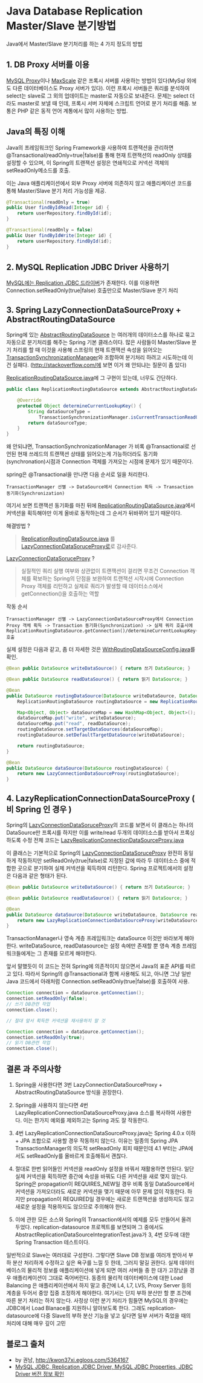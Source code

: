 # Java Database Replication Master/Slave 분기방법

Java에서 Master/Slave 분기처리를 하는 4 가지 정도의 방법

## 1. DB Proxy 서버를 이용

[MySQL Proxy](http://dev.mysql.com/doc/mysql-proxy/en/)이나 [MaxScale](https://mariadb.com/products/mariadb-maxscale) 같은 프록시 서버를 사용하는 방법이 있다(MySql 외에도 다른 데이터베이스도 Proxy 서버가 있다). 이런 프록시 서버들은 쿼리를 분석하여 select는 slave로 그 외의 업데이트는 master로 자동으로 보내준다. 문제는 select 더라도 master로 보낼 때 인데, 프록시 서버 자체에 스크립트 언어로 분기 처리를 해줌.
보통은 PHP 같은 동적 언어 계통에서 많이 사용하는 방법.

## Java의 특징 이해

Java의 프레임워크인 Spring Framework을 사용하여 트랜잭션을 관리하면 @Transactional(readOnly=true|false)를 통해 현재 트랜잭션의 readOnly 상태를 설정할 수 있으며, 이 Spring의 트랜잭션 설정은 연쇄적으로 커넥션 객체의 setReadOnly메소드를 호출.

이는 Java 애플리케이션에서 외부 Proxy 서버에 의존하지 않고 애플리케이션 코드를 통해 Master/Slave 분기 처리 가능성을 제공.

```java
@Transactional(readOnly = true)
public User findByIdRead(Integer id) {
    return userRepository.findById(id);
}

@Transactional(readOnly = false)
public User findByIdWrite(Integer id) {
    return userRepository.findById(id);
}
```

## 2. MySQL Replication JDBC Driver 사용하기

[MySQL에는 Replication JDBC 드라이버](http://kwonnam.pe.kr/wiki/database/mysql/jdbc#replication_jdbc_driver)가 존재한다. 이를 이용하면 Connection.setReadOnly(true|false) 호출만으로 Master/Slave 분기 처리

## 3. Spring LazyConnectionDataSourceProxy + AbstractRoutingDataSource

Spring에 있는 [AbstractRoutingDataSource](http://kwonnam.pe.kr/wiki/springframework/abstractroutingdatasource) 는 여러개의 데이터소스를 하나로 묶고 자동으로 분기처리를 해주는 Spring 기본 클래스이다. 많은 사람들이 Master/Slave 분기 처리를 할 때 이것을 사용해 스프링의 현재 트랜잭션 속성을 읽어오는 [TransactionSynchronizationManager](http://docs.spring.io/spring-framework/docs/current/javadoc-api/org/springframework/transaction/support/TransactionSynchronizationManager.html)와 조합하여 분기처리 하려고 시도하는데 이건 실패다. (http://stackoverflow.com/에 보면 이거 왜 안되냐는 질문이 좀 있다)

[ReplicationRoutingDataSource.java](https://github.com/kwon37xi/replication-datasource/blob/master/src/test/java/kr/pe/kwonnam/replicationdatasource/routingdatasource/ReplicationRoutingDataSource.java)에 그 구현이 있는데, 너무도 간단하다.
```java
public class ReplicationRoutingDataSource extends AbstractRoutingDataSource {

    @Override
    protected Object determineCurrentLookupKey() {
        String dataSourceType =
            TransactionSynchronizationManager.isCurrentTransactionReadOnly() ? "read" : "write";
        return dataSourceType;
    }
}
```

왜 안되냐면, TransactionSynchronizationManager 가 비록 @Transactional로 선언된 현재 쓰레드의 트랜잭션 상태를 읽어오는게 가능하더라도 동기화(synchronation)시점과 Connection 객체를 가져오는 시점에 문제가 있기 때문이다.

spring은 @Transactional을 만나면 다음 순서로 일을 처리한다.

```
TransactionManager 선별 -> DataSource에서 Connection 획득 -> Transaction 동기화(Synchronization)
```

여기서 보면 트랜잭션 동기화를 마친 뒤에 [ReplicationRoutingDataSource.java](https://github.com/kwon37xi/replication-datasource/blob/master/src/test/java/kr/pe/kwonnam/replicationdatasource/routingdatasource/ReplicationRoutingDataSource.java)에서 커넥션을 획득해야만 이게 올바로 동작하는데 그 순서가 뒤바뀌어 있기 때문이다.

해결방법 ?

> [ReplicationRoutingDataSource.java](https://github.com/kwon37xi/replication-datasource/blob/master/src/test/java/kr/pe/kwonnam/replicationdatasource/routingdatasource/ReplicationRoutingDataSource.java) 를 [LazyConnectionDataSoruceProxy로](http://docs.spring.io/spring-framework/docs/current/javadoc-api/org/springframework/jdbc/datasource/LazyConnectionDataSourceProxy.html)로 감사준다.

[LazyConnectionDataSoruceProxy](http://docs.spring.io/spring-framework/docs/current/javadoc-api/org/springframework/jdbc/datasource/LazyConnectionDataSourceProxy.html) ?

> 실질적인 쿼리 실행 여부와 상관없이 트랜잭션이 걸리면 무조건 Connection 객체를 확보하는 Spring의 단점을 보완하여 트랜잭션 시작시에 Connection Proxy 객체를 리턴하고 실제로 쿼리가 발생할 때 데이터소스에서 getConnection()을 호출하는 역할

작동 순서
```
TransactionManager 선별 -> LazyConnectionDataSourceProxy에서 Connection Proxy 객체 획득 -> Transaction 동기화(Synchronization) -> 실제 쿼리 호출시에 ReplicationRoutingDataSource.getConnection()/determineCurrentLookupKey() 호출
```
실제 설정은 다음과 같고, 좀 더 자세한 것은 [WithRoutingDataSourceConfig.java](https://github.com/kwon37xi/replication-datasource/blob/master/src/test/java/kr/pe/kwonnam/replicationdatasource/config/WithRoutingDataSourceConfig.java)를 확인.

```java
@Bean public DataSource writeDataSource() { return 쓰기 DataSource; }

@Bean public DataSource readDataSource() { return 읽기 DataSource; }

@Bean
public DataSource routingDataSource(DataSource writeDataSource, DataSource readDataSource) {
    ReplicationRoutingDataSource routingDataSource = new ReplicationRoutingDataSource();

    Map<Object, Object> dataSourceMap = new HashMap<Object, Object>();
    dataSourceMap.put("write", writeDataSource);
    dataSourceMap.put("read", readDataSource);
    routingDataSource.setTargetDataSources(dataSourceMap);
    routingDataSource.setDefaultTargetDataSource(writeDataSource);

    return routingDataSource;
}

@Bean
public DataSource dataSource(DataSource routingDataSource) {
    return new LazyConnectionDataSourceProxy(routingDataSource);
}
```

## 4. LazyReplicationConnectionDataSourceProxy ( 비 Spring 인 경우 )

Spring의 [LazyConnectionDataSoruceProxy](http://docs.spring.io/spring-framework/docs/current/javadoc-api/org/springframework/jdbc/datasource/LazyConnectionDataSourceProxy.html)의 코드를 보면서 이 클래스는 하나의 DataSource만 프록시를 하지만 이를 write/read 두개의 데이터소스를 받아서 프록싱 하도록 수정 전체 코드는 [LazyReplicationConnectionDataSourceProxy.java](https://github.com/kwon37xi/replication-datasource/blob/master/src/main/java/kr/pe/kwonnam/replicationdatasource/LazyReplicationConnectionDataSourceProxy.java)


이 클래스는 기본적으로 Spring의 [LazyConnectionDataSoruceProxy](http://docs.spring.io/spring-framework/docs/current/javadoc-api/org/springframework/jdbc/datasource/LazyConnectionDataSourceProxy.html) 완전히 동일하게 작동하지만 setReadOnly(true|false)로 지정된 값에 따라 두 데이터소스 중에 적합한 곳으로 분기하여 실제 커넥션을 획득하여 리턴한다.
Spring 프로젝트에서의 설정은 다음과 같은 형태가 된다.

```java
@Bean public DataSource writeDataSource() { return 쓰기 DataSource; }

@Bean public DataSource readDataSource() { return 읽기 DataSource; }

@Bean
public DataSource dataSource(DataSource writeDataSource, DataSource readDataSource) {
    return new LazyReplicationConnectionDataSourceProxy(writeDataSource, readDataSource);
}
```

TransactionManager나 영속 계층 프레임워크는 dataSource 이것만 바라보게 해야한다. writeDataSource, readDatasource는 설정 속에만 존재할 뿐 영속 계층 프레임워크들에게는 그 존재를 모르게 해야한다.

앞서 말했듯이 이 코드는 전혀 Spring에 의존적이지 않으면서 Java의 표준 API를 따르고 있다.
따라서 Spring의 @Transactional과 함께 사용해도 되고, 아니면 그냥 일반 Java 코드에서 아래처럼 Connection.setReadOnly(true|false)를 호출하여 사용.

```java
Connection connection = dataSource.getConnection();
connection.setReadOnly(false);
// 쓰기 DB관련 작업
connection.close();

// 절대 앞서 획득한 커넥션을 재사용하지 말 것

Connection connection = dataSource.getConnection();
connection.setReadOnly(true);
// 읽기 DB관련 작업
connection.close();
```


## 결론 과 주의사항

1. Spring을 사용한다면 3번 LazyConnectionDataSourceProxy + AbstractRoutingDataSource 방식을 권장한다.

2. Spring을 사용하지 않는다면 4번 LazyReplicationConnectionDataSourceProxy.java 소스를 복사하여 사용한다. 이는 한가지 예외를 제외하고는 Spring 과도 잘 작동한다.

3. 4번 LazyReplicationConnectionDataSourceProxy.java는 Spring 4.0.x 이하 + JPA 조합으로 사용할 경우 작동하지 않는다. 이유는 일종의 Spring JPA TransactionManager의 의도적 setReadOnly 회피 때문인데 4.1 부터는 JPA에서도 setReadOnly를 올바르게 호출해줘서 괜찮다.

4. 절대로 한번 읽어들인 커넥션을 readOnly 설정을 바꿔서 재활용하면 안된다. 일단 실제 커넥션을 획득하면 중간에 속성을 바꿔도 다른 커넥션을 새로 맺지 않는다. Spring은 propagation이 REQUIRES_NEW일 경우 비록 동일 DataSource에서 커넥션을 가져오더라도 새로운 커넥션을 맺기 때문에 아무 문제 없이 작동한다. 하지만 propagation이 REQUIRED일 경우에는 새로운 트랜잭션을 생성하지도 않고 새로운 설정을 적용하지도 않으므로 주의해야 한다.

5. 이에 관한 모든 소스와 Spring의 Transaction에서의 예제를 모두 만들어서 올려 두었다. replication-datasource 프로젝트를 보면되며 그 중에서도 AbstractReplicationDataSourceIntegrationTest.java가 3, 4번 모두에 대한 Spring Transaction 테스트이다.

일반적으로 Slave는 여러대로 구성한다. 그렇다면 Slave DB 정보를 여러개 받아서 부하 분산 처리하게 수정하고 싶은 욕구를 느낄 듯 한데, 그러지 말길 권한다.
실제 데이터베이스의 물리적 정보를 애플리케이션에 넣게 되면 여러 서버들 중 한 대가 고장났을 경우 애플리케이션이 그대로 죽어버린다. 동종의 물리적 데이터베이스에 대한 Load Balancing 은 애플리케이션에서 하지 말고 중간에 L4, L7, LVS, Proxy Server 등의 계층을 두어서 중앙 집중 조정하게 해야한다. 여기서는 단지 부하 분산만 할 뿐 조건에 따른 분기 처리는 하지 않는다.
사정상 이런 분기 처리가 힘들면 MySQL의 경우에는 JDBC에서 Load Blanace를 지원하니 알아보도록 한다.
그래도 replication-datasource에 다중 Slave의 부하 분산 기능을 넣고 싶다면 일부 서버가 죽었을 때의 처리에 대해 매우 깊이 고민

## 블로그 출처
* by 권남, http://kwon37xi.egloos.com/5364167
* [MySQL JDBC, Replication JDBC Driver, MySQL JDBC Properties, JDBC Driver 버전 정보 확인](http://kwonnam.pe.kr/wiki/database/mysql/jdbc)